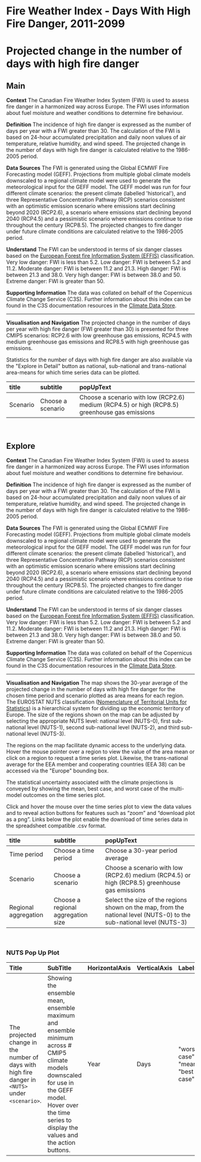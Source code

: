 
Fire Weather Index - Days With High Fire Danger, 2011-2099
==========================================================

# Projected change in the number of days with high fire danger

## Main


**Context**
The Canadian Fire Weather Index System (FWI) is used to assess fire danger in a harmonized way across Europe. The FWI uses information about fuel moisture and weather conditions to determine fire behaviour.

**Definition**
The incidence of high fire danger is expressed as the number of days per year with a FWI greater than 30.  The calculation of the FWI is based on 24-hour accumulated precipitation and daily noon values of air temperature, relative humidity, and wind speed. The projected change in the number of days with high fire danger is calculated relative to the 1986-2005 period.

**Data Sources**
The FWI is generated using the Global ECMWF Fire Forecasting model (GEFF). Projections from multiple global climate models downscaled to a regional climate model were used to generate the meteorological input for the GEFF model. The GEFF model was run for four different climate scenarios: the present climate (labelled 'historical'), and three Representative Concentration Pathway (RCP) scenarios consistent with an optimistic emission scenario where emissions start declining beyond 2020 (RCP2.6), a scenario where emissions start declining beyond 2040 (RCP4.5) and a pessimistic scenario where emissions continue to rise throughout the century (RCP8.5). The projected changes to fire danger under future climate conditions are calculated relative to the 1986-2005 period.

**Understand**
The FWI can be understood in terms of six danger classes based on the [European Forest fire Information System (EFFIS)](https://effis.jrc.ec.europa.eu/about-effis/technical-background/fire-danger-forecast/) classification.
Very low danger: FWI is less than 5.2. Low danger: FWI is between 5.2 and 11.2. Moderate danger: FWI is between 11.2 and 21.3. High danger: FWI is between 21.3 and 38.0.  Very high danger: FWI is between 38.0 and 50. Extreme danger: FWI is greater than 50.

**Supporting Information**
The data was collated on behalf of the Copernicus Climate Change Service (C3S).  Further information about this index can be found in the C3S documentation resources in the [Climate Data Store](https://cds.climate.copernicus.eu/cdsapp#!/dataset/sis-tourism-fire-danger-indicators?tab=overview).

***

**Visualisation and Navigation**
The projected change in the number of days per year with high fire danger (FWI greater than 30) is presented for three CMIP5 scenarios: RCP2.6 with low greenhouse gas emissions, RCP4.5 with medium greenhouse gas emissions and RCP8.5 with high greenhouse gas emissions.

Statistics for the number of days with high fire danger are also available via the "Explore in Detail" button as national, sub-national and trans-national area-means for which time series data can be plotted.  

|title|subtitle|popUpText|
| :--- | :--- | :--- |
|Scenario|Choose a scenario|Choose a scenario with low (RCP2.6) medium (RCP4.5) or high (RCP8.5) greenhouse gas emissions|


<br />  

## Explore


**Context**
The Canadian Fire Weather Index System (FWI) is used to assess fire danger in a harmonized way across Europe. The FWI uses information about fuel moisture and weather conditions to determine fire behaviour.

**Definition**
The incidence of high fire danger is expressed as the number of days per year with a FWI greater than 30.  The calculation of the FWI is based on 24-hour accumulated precipitation and daily noon values of air temperature, relative humidity, and wind speed. The projected change in the number of days with high fire danger is calculated relative to the 1986-2005 period.

**Data Sources**
The FWI is generated using the Global ECMWF Fire Forecasting model (GEFF). Projections from multiple global climate models downscaled to a regional climate model were used to generate the meteorological input for the GEFF model. The GEFF model was run for four different climate scenarios: the present climate (labelled 'historical'), and three Representative Concentration Pathway (RCP) scenarios consistent with an optimistic emission scenario where emissions start declining beyond 2020 (RCP2.6), a scenario where emissions start declining beyond 2040 (RCP4.5) and a pessimistic scenario where emissions continue to rise throughout the century (RCP8.5). The projected changes to fire danger under future climate conditions are calculated relative to the 1986-2005 period.

**Understand**
The FWI can be understood in terms of six danger classes based on the [European Forest fire Information System (EFFIS)](https://effis.jrc.ec.europa.eu/about-effis/technical-background/fire-danger-forecast/) classification.
Very low danger: FWI is less than 5.2. Low danger: FWI is between 5.2 and 11.2. Moderate danger: FWI is between 11.2 and 21.3. High danger: FWI is between 21.3 and 38.0.  Very high danger: FWI is between 38.0 and 50. Extreme danger: FWI is greater than 50.

**Supporting Information**
The data was collated on behalf of the Copernicus Climate Change Service (C3S).  Further information about this index can be found in the C3S documentation resources in the [Climate Data Store](https://cds.climate.copernicus.eu/cdsapp#!/dataset/sis-tourism-fire-danger-indicators?tab=overview).

***

**Visualisation and Navigation**
The map shows the 30-year average of the projected change in the number of days with high fire danger for the chosen time period and scenario plotted as area means for each region. The EUROSTAT NUTS classification ([Nomenclature of Territorial Units for Statistics](https://ec.europa.eu/eurostat/web/nuts/background)) is a hierarchical system for dividing up the economic territory of Europe. The size of the regions shown on the map can be adjusted by selecting the appropriate NUTS level: national level (NUTS-0), first sub-national level (NUTS-1), second sub-national level (NUTS-2), and third sub-national level (NUTS-3).

The regions on the map facilitate dynamic access to the underlying data. Hover the mouse pointer over a region to view the value of the area mean or click on a region to request a time series plot.  Likewise, the trans-national average for the EEA member and cooperating countries (EEA 38) can be accessed via the "Europe" bounding box.

The statistical uncertainty associated with the climate projections is conveyed by showing the mean, best case, and worst case of the multi-model outcomes on the time series plot. 

Click and hover the mouse over the time series plot to view the data values and to reveal action buttons for features such as “zoom” and “download plot as a png”.  Links below the plot enable the download of time series data in the spreadsheet compatible .csv format.  

|title|subtitle |popUpText|
| :--- | :--- | :--- |
|Time period|Choose a time period|Choose a 30-year period average|
|Scenario|Choose a scenario|Choose a scenario with low (RCP2.6) medium (RCP4.5) or high (RCP8.5) greenhouse gas emissions|
|Regional aggregation|Choose a regional aggregation size|Select the size of the regions shown on the map, from the national level (NUTS-0) to the sub-national level (NUTS-3)|


<br />  

### NUTS Pop Up Plot

|Title|SubTitle|HorizontalAxis|VerticalAxis|Labels|
| :--- | :--- | :--- | :--- | :--- |
|The projected change in the number of days with high fire danger in `<NUTS>` under `<scenario>`.|Showing the ensemble mean, ensemble maximum and ensemble minimum across # CMIP5 climate models downscaled for use in the GEFF model. Hover over the time series to display the values and the action buttons.|Year|Days|"worst case", "mean", "best case"|
